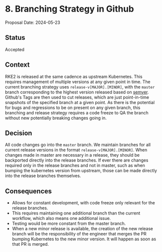 # 8. Branching Strategy in Github

Proposal Date: 2024-05-23

## Status

Accepted

## Context

RKE2 is released at the same cadence as upstream Kubernetes. This requires management of multiple versions at any given point in time. The current branching strategy uses `release-v[MAJOR].[MINOR]`, with the `master` branch corresponding to the highest version released based on [semver](https://semver.org/). Github's Tags are then used to cut releases, which are just point-in-time snapshots of the specified branch at a given point. As there is the potential for bugs and regressions to be on present on any given branch, this branching and release strategy requires a code freeze to QA the branch without new potentially breaking changes going in.

## Decision
All code changes go into the `master` branch. We maintain branches for all current release versions in the format `release-v[MAJOR].[MINOR]`. When changes made in master are necessary in a release, they should be backported directly into the release branches. If ever there are changes required only in the release branches and not in master, such as when bumping the kubernetes version from upstream, those can be made directly into the release branches themselves.

## Consequences

- Allows for constant development, with code freeze only relevant for the release branches.
- This requires maintaining one additional branch than the current workflow, which also means one additional issue.
- Testing would be more constant from the master branch.
- When a new minor release is available, the creation of the new release branch will be the responsibility of the engineer that merges the PR bumping Kubernetes to the new minor version. It will happen as soon as that PR is merged.
